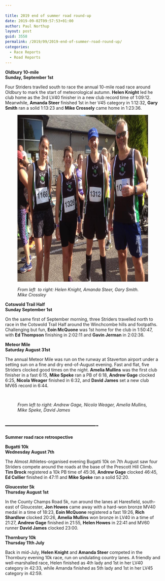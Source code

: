 ```yaml
---

title: 2019 end of summer road round-up
date: 2019-09-02T09:57:53+01:00
author: Paul Northup
layout: post
guid: 3558
permalink: /2019/09/2019-end-of-summer-road-round-up/
categories:
  - Race Reports
  - Road Reports
---
```

**Oldbury 10-mile  
Sunday, September 1st**

Four Striders travlled south to race the annual 10-mile road race around Oldbury to mark the start of meteorological autumn. **Helen Knight** led he club home as the 3rd LV40 finisher in a new club record time of 1:09:12. Meanwhile, **Amanda Steer** finished 1st in her V45 category in 1:12:32, **Gary Smith** ran a solid 1:13:23 and **Mike Crossely** came home in 1:23:36.<figure class="wp-block-image is-resized">

<img src="/Images/2019/09/Oldbury-10.jpg" alt="" class="wp-image-3559" width="800" height="540" /> <figcaption>_From left &nbsp;to right: Helen Knight, Amanda Steer, Gary Smith. Mike Crossley_</figcaption></figure> 

**Cotswold Trail Half  
Sunday September 1st**

On the same first of September morning, three Striders travelled north to race in the Cotswold Trail Half around the Winchcombe hills and footpaths. Challenging but fun, **Eoin McQuone** was 1st home for the club in 1:50:47, with **Ed Thompson** finishing in 2:02:11 and **Gavin Jerman** in 2:02:36.

**Meteor Mile  
Saturday August 31st**

The annual Meteor Mile was run on the runway at Staverton airport under a setting sun on a fine and dry end-of-August evening. Fast and flat, five Striders clocked good times on the night. **Amelia Mullins** was the first club finisher in a fast 6:15, **Mike Speke** ran a PB of 6:18, **Andrew Gage** clocked 6:25, **Nicola Weager** finished in 6:32, and **David James** set a new club MV65 record in 6:44. <figure class="wp-block-image">

<img src="/Images/2019/09/Meteor-Mile-1.jpg" alt="" class="wp-image-3566" srcset="/Images/2019/09/Meteor-Mile-1.jpg 800w, /Images/2019/09/Meteor-Mile-1-300x225.jpg 300w, /Images/2019/09/Meteor-Mile-1-768x576.jpg 768w" sizes="(max-width: 800px) 100vw, 800px" /> <figcaption>_From left to right: Andrew Gage, Nicola Weager, Amelia Mullins, Mike Speke, David James_</figcaption></figure> 

## &#8212;&#8212;&#8212;&#8212;&#8212;&#8212;&#8212;&#8212;&#8212;&#8212;&#8212;&#8212;&#8212;&#8212;-

**Summer road race retrospective** 

**Bugatti 10k  
Wednesday August 7th** 

The Almost Athletes-organised evening Bugatti 10k on 7th August saw four Striders compete around the roads at the base of the Prescott Hill Climb. **Tim Brock** registered a 10k PB time of 45:36, **Andrew Gage** clocked 46:45, **Ed Collier** finished in 47:11 and **Mike Speke** ran a solid 52:20.

**Gloucester 5k  
Thursday August 1st**

In the County Champs Road 5k, run around the lanes at Haresfield, south-east of Gloucester, **Jon Howes** came away with a hard-won bronze MV40 medal in a time of 18:23, **Eoin McQuone** registered a fast 19:26, **Rich Shardlow** clocked 20:26, **Amelia Mullins** won bronze in LV40 in a time of 21:27, **Andrew Gage** finished in 21:55, **Helen Howes** in 22:41 and MV60 runner **David James** clocked 23:00. 

**Thornbury 10k  
Thursday 11th July**

Back in mid-July, **Helen Knight** and **Amanda Steer** competed in the Thornbury evening 10k race, run on undulating country lanes. A friendly and well-marshalled race, Helen finished as 4th lady and 1st in her LV40 category in 42:33, while Amanda finished as 5th lady and 1st in her LV45 category in 42:59.